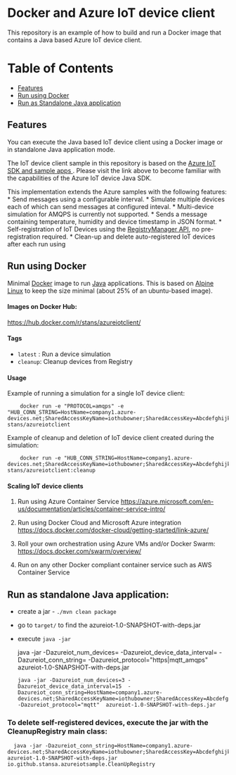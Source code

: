 # Docker and Azure IoT device client

This repository is an example of how to build and run a Docker image that contains a Java based Azure IoT device client.

# Table of Contents
* [Features](#Features)
* [Run using Docker](#docker)
* [Run as Standalone Java application](#java)


## Features

You can execute the Java based IoT device client using a Docker image or in standalone Java application mode.

The IoT device client sample in this repository is based on the [Azure IoT SDK and sample apps ]((https://github.com/Azure/azure-iot-sdks/tree/master/java/device)).
Please visit the link above to become familiar with the capabilities of the Azure IoT device Java SDK.

This implementation extends the Azure samples with the following features:
    * Send messages using a configurable interval.
    * Simulate multiple devices each of which can send messages at configured inteval.
    * Multi-device simulation for AMQPS is currently not supported.
    * Sends a message containing temperature, humidity and device timestamp in JSON format.
    * Self-registration of IoT Devices using the [RegistryManager API](https://azure.github.io/azure-iot-sdks/java/service/api_reference/com/microsoft/azure/iot/service/sdk/RegistryManager.html#addDevice-com.microsoft.azure.iot.service.sdk.Device-), no pre-registration required.
    * Clean-up and delete auto-registered IoT devices after each run using 

## <a name="docker"></a>Run using Docker   
   
Minimal [Docker](https://www.docker.com/) image to run [Java](https://www.java.com/) applications.
This is based on [Alpine Linux](http://alpinelinux.org/) to keep the size minimal (about 25% of an ubuntu-based image).

#### Images on Docker Hub: 

https://hub.docker.com/r/stans/azureiotclient/
   
#### Tags
   
   * `latest` : Run a device simulation
   * `cleanup`: Cleanup devices from Registry
   
#### Usage
   
Example of running a simulation for a single IoT device client:

        docker run -e "PROTOCOL=amqps" -e "HUB_CONN_STRING=HostName=company1.azure-devices.net;SharedAccessKeyName=iothubowner;SharedAccessKey=Abcdefghijklmnopqrstuvwxyz=” stans/azureiotclient
   
Example of cleanup and deletion of IoT device client created during the simulation:

        docker run -e "HUB_CONN_STRING=HostName=company1.azure-devices.net;SharedAccessKeyName=iothubowner;SharedAccessKey=Abcdefghijklmnopqrstuvwxyz=” stans/azureiotclient:cleanup
   
#### Scaling IoT device clients
      
1. Run using Azure Container Service
https://azure.microsoft.com/en-us/documentation/articles/container-service-intro/

2. Run using Docker Cloud and Microsoft Azure integration 
https://docs.docker.com/docker-cloud/getting-started/link-azure/

3. Roll your own orchestration using Azure VMs and/or Docker Swarm:
https://docs.docker.com/swarm/overview/

4. Run on any other Docker compliant container service such as AWS Container Service
      

## <a name="java"></a>Run as standalone Java application:
   * create a jar - `./mvn clean package`
   * go to `target/` to find the azureiot-1.0-SNAPSHOT-with-deps.jar
   * execute `java -jar` 
   
        java -jar -Dazureiot_num_devices=<num of devices to simulate>  -Dazureiot_device_data_interval=<interval between sending events in seconds>  -Dazureiot_conn_string=<iot hub connectionstring>  -Dazureiot_protocol="https|mqtt_amqps"  azureiot-1.0-SNAPSHOT-with-deps.jar 
  


         java -jar -Dazureiot_num_devices=3 -Dazureiot_device_data_interval=15  -Dazureiot_conn_string=HostName=company1.azure-devices.net;SharedAccessKeyName=iothubowner;SharedAccessKey=Abcdefghijklmnopqrstuvwxyz=" -Dazureiot_protocol="mqtt"  azureiot-1.0-SNAPSHOT-with-deps.jar 
  
   
### To delete self-registered devices, execute the jar with the CleanupRegistry main class:
   
      java -jar -Dazureiot_conn_string=HostName=company1.azure-devices.net;SharedAccessKeyName=iothubowner;SharedAccessKey=Abcdefghijklmnopqrstuvwxyz=" azureiot-1.0-SNAPSHOT-with-deps.jar io.github.stansa.azureiotsample.CleanUpRegistry
   
  
        
